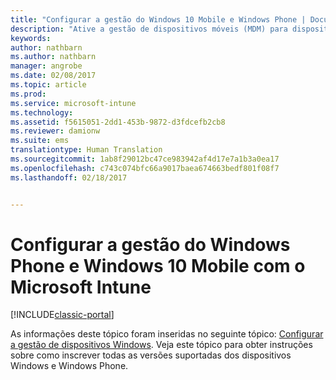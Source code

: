 ```yaml
---
title: "Configurar a gestão do Windows 10 Mobile e Windows Phone | Documentos da Microsoft"
description: "Ative a gestão de dispositivos móveis (MDM) para dispositivos Windows 10 Mobile ou Windows Phone com o Microsoft Intune."
keywords: 
author: nathbarn
ms.author: nathbarn
manager: angrobe
ms.date: 02/08/2017
ms.topic: article
ms.prod: 
ms.service: microsoft-intune
ms.technology: 
ms.assetid: f5615051-2dd1-453b-9872-d3fdcefb2cb8
ms.reviewer: damionw
ms.suite: ems
translationtype: Human Translation
ms.sourcegitcommit: 1ab8f29012bc47ce983942af4d17e7a1b3a0ea17
ms.openlocfilehash: c743c074bfc66a9017baea674663bedf801f08f7
ms.lasthandoff: 02/18/2017


---
```



# <a name="set-up-windows-phone-and-windows-10-mobile-management-with-microsoft-intune"></a>Configurar a gestão do Windows Phone e Windows 10 Mobile com o Microsoft Intune

[!INCLUDE[classic-portal](../includes/classic-portal.md)]

As informações deste tópico foram inseridas no seguinte tópico: [Configurar a gestão de dispositivos Windows](set-up-windows-device-management-with-microsoft-intune.md). Veja este tópico para obter instruções sobre como inscrever todas as versões suportadas dos dispositivos Windows e Windows Phone.
